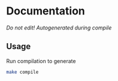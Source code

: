 # Documentation

_Do not edit! Autogenerated during compile_

## Usage

Run compilation to generate
```sh
make compile
```
